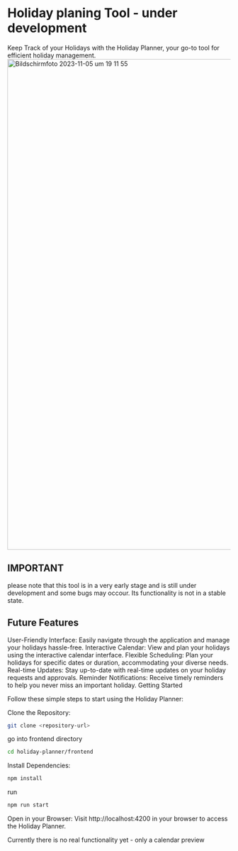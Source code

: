 # Holiday planing Tool - under development

Keep Track of your Holidays with the Holiday Planner, your go-to tool for efficient holiday management.
<img width="1107" alt="Bildschirm­foto 2023-11-05 um 19 11 55" src="https://github.com/Sandro9/Urlaubsplaner/assets/78750208/f7d91f23-f948-42cc-a68e-c3804f2ceae4">


## IMPORTANT
please note that this tool is in a very early stage and is still under development and some bugs may occour. Its functionality is not in a stable state.

## Future Features


User-Friendly Interface: Easily navigate through the application and manage your holidays hassle-free.
Interactive Calendar: View and plan your holidays using the interactive calendar interface.
Flexible Scheduling: Plan your holidays for specific dates or duration, accommodating your diverse needs.
Real-time Updates: Stay up-to-date with real-time updates on your holiday requests and approvals.
Reminder Notifications: Receive timely reminders to help you never miss an important holiday.
Getting Started

Follow these simple steps to start using the Holiday Planner:

Clone the Repository:
```bash
git clone <repository-url>
```

go into frontend directory
```bash
cd holiday-planner/frontend
```

Install Dependencies:
```bash
npm install
```

run 
```bash
npm run start
```

Open in your Browser:
Visit http://localhost:4200 in your browser to access the Holiday Planner.

Currently there is no real functionality yet - only a calendar preview
